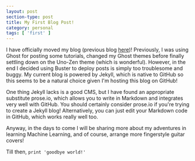 ```yaml
---
layout: post
section-type: post
title: My First Blog Post!
category: personal
tags: [ 'first' ]
---
```


I have officially moved my blog (previous blog [here](https://kwotsin.github.io/blog-original/))! Previously, I was using Ghost for posting some tutorials, changed my Ghost themes before finally settling down on the Uno-Zen theme (which is wonderful). However, in the end I decided using Buster to deploy posts is simply too troublesome and buggy. My current blog is powered by Jekyll, which is native to GitHub so this seems to be a natural choice given I'm hosting this blog on GitHub!

One thing Jekyll lacks is a good CMS, but I have found an appropriate substitute prose.io, which allows you to write in Markdown and integrates very well with GitHub. You should certainly consider prose.io if you're trying to create a Jekyll blog! Alternatively, you can just edit your Markdown code in GitHub, which works really well too.

Anyway, in the days to come I will be sharing more about my adventures in learning Machine Learning, and of course, arrange more fingerstyle guitar covers!

Till then, `print 'goodbye world!'`

```

